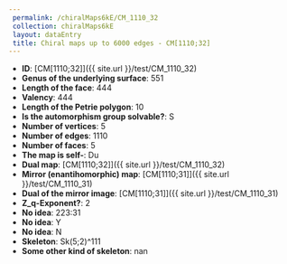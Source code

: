 ```yaml
--- 
 permalink: /chiralMaps6kE/CM_1110_32 
 collection: chiralMaps6kE
 layout: dataEntry
 title: Chiral maps up to 6000 edges - CM[1110;32]
---
```


- **ID**: [CM[1110;32]]({{ site.url }}/test/CM_1110_32)
- **Genus of the underlying surface**: 551
- **Length of the face**: 444
- **Valency**: 444
- **Length of the Petrie polygon**: 10
- **Is the automorphism group solvable?**: S
- **Number of vertices**: 5
- **Number of edges**: 1110
- **Number of faces**: 5
- **The map is self-**: Du
- **Dual map**: [CM[1110;32]]({{ site.url }}/test/CM_1110_32)
- **Mirror (enantihomorphic) map**: [CM[1110;31]]({{ site.url }}/test/CM_1110_31)
- **Dual of the mirror image**: [CM[1110;31]]({{ site.url }}/test/CM_1110_31)
- **Z_q-Exponent?**: 2
- **No idea**:  223:31
- **No idea**: Y
- **No idea**: N
- **Skeleton**: Sk(5;2)^111
- **Some other kind of skeleton**: nan
